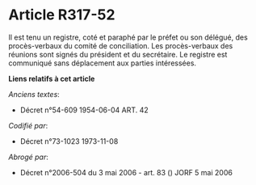 # Article R317-52

Il est tenu un registre, coté et paraphé par le préfet ou son délégué, des procès-verbaux du comité de conciliation. Les
procès-verbaux des réunions sont signés du président et du secrétaire. Le registre est communiqué sans déplacement aux
parties intéressées.

**Liens relatifs à cet article**

_Anciens textes_:

  - Décret n°54-609 1954-06-04 ART. 42

_Codifié par_:

  - Décret n°73-1023 1973-11-08

_Abrogé par_:

  - Décret n°2006-504 du 3 mai 2006 - art. 83 () JORF 5 mai 2006
